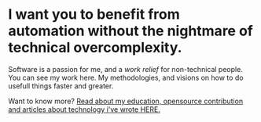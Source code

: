 # I want you to benefit from automation without the nightmare of technical overcomplexity.
Software is a passion for me, and a *work relief* for non-technical people.
You can see my work here. My methodologies, and visions on how to do usefull things faster and greater.

Want to know more? [Read about my education, opensource contribution and articles about technology i've wrote HERE.](https://jose-pepe-bsas.github.io/jose-pepe-bsas/)



